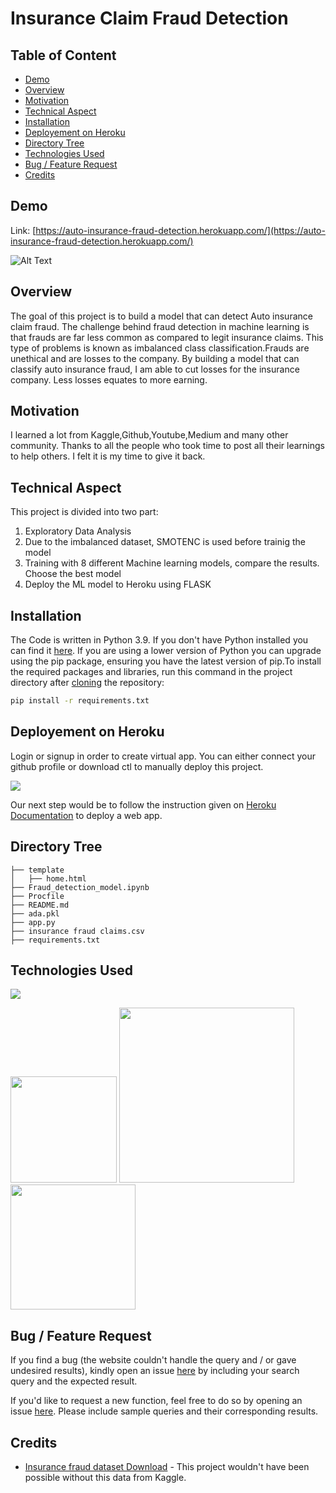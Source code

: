 # Insurance Claim Fraud Detection 

## Table of Content
  * [Demo](#demo)
  * [Overview](#overview)
  * [Motivation](#motivation)
  * [Technical Aspect](#technical-aspect)
  * [Installation](#installation)
  * [Deployement on Heroku](#deployement-on-heroku)
  * [Directory Tree](#directory-tree)
  * [Technologies Used](#technologies-used)
  * [Bug / Feature Request](#bug---feature-request)
  * [Credits](#credits)


## Demo
Link: [https://auto-insurance-fraud-detection.herokuapp.com/](https://auto-insurance-fraud-detection.herokuapp.com/)

![Alt Text](https://github.com/antopravingit/Insurance-Claim-Fraud-Detection/blob/main/insurance-fraud.gif)

## Overview
The goal of this project is to build a model that can detect Auto insurance claim fraud. The challenge behind fraud detection in machine learning is that frauds are far less common as compared to legit insurance claims. This type of problems is known as imbalanced class classification.Frauds are unethical and are losses to the company. By building a model that can classify auto insurance fraud, I am able to cut losses for the insurance company. Less losses equates to more earning.

## Motivation
I learned a lot from Kaggle,Github,Youtube,Medium and many other community. Thanks to all the people who took time to post all their learnings to help others. I felt it is my time to give it back.

## Technical Aspect
This project is divided into two part:
 1. Exploratory Data Analysis
 2. Due to the imbalanced dataset, SMOTENC is used before trainig the model
 3. Training with 8 different Machine learning models, compare the results. Choose the best model
 4. Deploy the ML model to Heroku using FLASK

## Installation
The Code is written in Python 3.9. If you don't have Python installed you can find it [here](https://www.python.org/downloads/). If you are using a lower version of Python you can upgrade using the pip package, ensuring you have the latest version of pip.To install the required packages and libraries, run this command in the project directory after [cloning](https://www.howtogeek.com/451360/how-to-clone-a-github-repository/) the repository:
```bash
pip install -r requirements.txt
```
## Deployement on Heroku
Login or signup in order to create virtual app. You can either connect your github profile or download ctl to manually deploy this project.

[![](https://i.imgur.com/dKmlpqX.png)](https://heroku.com)

Our next step would be to follow the instruction given on [Heroku Documentation](https://devcenter.heroku.com/articles/getting-started-with-python) to deploy a web app.

## Directory Tree 
```
├── template
│   ├── home.html
├── Fraud_detection_model.ipynb
├── Procfile
├── README.md
├── ada.pkl
├── app.py
├── insurance fraud claims.csv
├── requirements.txt
```

## Technologies Used

![](https://forthebadge.com/images/badges/made-with-python.svg)

[<img target="_blank" src="https://flask.palletsprojects.com/en/1.1.x/_images/flask-logo.png" width=170>](https://flask.palletsprojects.com/en/1.1.x/) [<img target="_blank" src="https://number1.co.za/wp-content/uploads/2017/10/gunicorn_logo-300x85.png" width=280>](https://gunicorn.org) [<img target="_blank" src="https://scikit-learn.org/stable/_static/scikit-learn-logo-small.png" width=200>](https://scikit-learn.org/stable/) 

## Bug / Feature Request
If you find a bug (the website couldn't handle the query and / or gave undesired results), kindly open an issue [here](https://github.com/rowhitswami/Indian-Currency-Prediction/issues/new) by including your search query and the expected result.

If you'd like to request a new function, feel free to do so by opening an issue [here](https://github.com/antopravingit/Auto-Insurance-Claim-Fraud-Detection/issues). Please include sample queries and their corresponding results.

## Credits
- [Insurance fraud dataset Download](https://www.kaggle.com/datasets/buntyshah/auto-insurance-claims-data) - This project wouldn't have been possible without this data from Kaggle.
